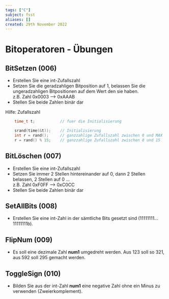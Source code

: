 ```yaml
---
tags: ["C"]
subject: fsst
aliases: []
created: 29th November 2022
---
```


# Bitoperatoren - Übungen

## BitSetzen (006)

- Erstellen Sie eine int-Zufallszahl 
- Setzen Sie die geradzahligen Bitposition auf 1, belassen Sie die ungeradzahligen Bitpositionen auf dem Wert den sie haben.  
  z.B. Zahl 0x0003 --> 0xAAAB
- Stellen Sie beide Zahlen binär dar


Hilfe: Zufallszahl

```c
    time_t t;			// fuer die Initialisierung

    srand(time(&t));	// Initialisierung
    int r = rand();		// ganzzahlige Zufallszahl zwischen 0 und MAX
    r = rand() % 15;    // ganzzahlige Zufallszahl zwischen 0 und 15
```

## BitLöschen (007)

- Erstellen Sie eine int-Zufallszahl 
- Setzen Sie immer 2 Stellen hintereinander auf 0, dann 2 Stellen belassen, 2 Stellen auf 0 …  
  z.B. Zahl 0xF0FF --> 0xC0CC
- Stellen Sie beide Zahlen binär dar

## SetAllBits (008)

- Erstellen Sie eine int-Zahl in der sämtliche Bits gesetzt sind (11111111…11111111b).

## FlipNum (009)

- Es soll eine dezimale Zahl **num1** umgedreht werden. Aus 123 soll so 321, aus 592 soll 295 gemacht werden.

## ToggleSign (010)

- Bilden Sie aus der int-Zahl **num1** eine negative Zahl ohne ein Minus zu verwenden (Zweierkomplement).
